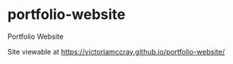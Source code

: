 # portfolio-website
Portfolio Website

Site viewable at https://victoriamccray.github.io/portfolio-website/
